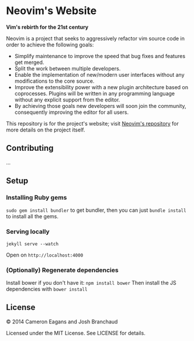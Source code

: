 # Neovim's Website

**Vim's rebirth for the 21st century**

Neovim is a project that seeks to aggressively refactor vim source code in
order to achieve the following goals:

* Simplify maintenance to improve the speed that bug fixes and features get
merged.
* Split the work between multiple developers.
* Enable the implementation of new/modern user interfaces without any
modifications to the core source.
* Improve the extensibility power with a new plugin architecture based on
coprocesses. Plugins will be written in any programming language without any
explicit support from the editor.
* By achieving those goals new developers will soon join the community,
consequently improving the editor for all users.

This repository is for the project's website; visit
[Neovim's repository](https://github.com/neovim/neovim) for more details on
the project itself.

## Contributing
...

## Setup
### Installing Ruby gems
`sudo gem install bundler` to get bundler, then you can just `bundle install` to install all the gems. 

### Serving locally
````
jekyll serve --watch
````
Open on `http://localhost:4000`

### (Optionally) Regenerate dependencies
Install bower if you don't have it:
````npm install bower```` 
Then install the JS dependencies with `bower install` 
## License

&copy; 2014 Cameron Eagans and Josh Branchaud

Licensed under the MIT License. See LICENSE for details.
